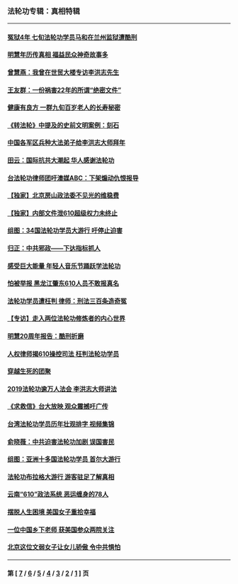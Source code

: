 ### 法轮功专辑：真相特辑
---
#### [冤狱4年 七旬法轮功学员马和在兰州监狱遭酷刑](../../pages/nf4389/n13304688.md?12170430) 
#### [明慧年历传真相 福益民众神奇故事多](../../pages/nf4389/n13294545.md?12170430) 
#### [曾慧燕：我曾在世贸大楼专访李洪志先生](../../pages/nf4389/n12898729.md?12170430) 
#### [王友群：一份祸害22年的所谓“绝密文件”](../../pages/nf4389/n12871750.md?12170430) 
#### [健康有良方 一群九旬百岁老人的长寿秘密](../../pages/nf4389/n12847475.md?12170430) 
#### [《转法轮》中提及的史前文明案例：刻石](../../pages/nf4389/n12758577.md?12170430) 
#### [中国各军区兵种大法弟子给李洪志大师拜年](../../pages/nf4389/n12750047.md?12170430) 
#### [田云：国际抗共大潮起 华人感谢法轮功](../../pages/nf4389/n12357708.md?12170430) 
#### [台法轮功律师团吁澳媒ABC：下架煽动仇恨报导](../../pages/nf4389/n12279917.md?12170430) 
#### [【独家】北京房山政法委不见光的维稳费](../../pages/nf4389/n12031979.md?12170430) 
#### [【独家】内部文件泄610超级权力未终止](../../pages/nf4389/n12023895.md?12170430) 
#### [组图：34国法轮功学员大游行 吁停止迫害](../../pages/nf4389/n11492658.md?12170430) 
#### [归正：中共邪政——下达指标抓人](../../pages/nf4389/n11474770.md?12170430) 
#### [感受巨大能量 年轻人音乐节踊跃学法轮功](../../pages/nf4389/n11441981.md?12170430) 
#### [怕被举报 黑龙江肇东610人员不敢报真名](../../pages/nf4389/n11436499.md?12170430) 
#### [法轮功学员遭枉判 律师：刑法三百条造奇冤](../../pages/nf4389/n11433943.md?12170430) 
#### [【专访】走入两位法轮功修炼者的内心世界](../../pages/nf4389/n11415623.md?12170430) 
#### [明慧20周年报告：酷刑折磨](../../pages/nf4389/n11387954.md?12170430) 
#### [人权律师揭610操控司法 枉判法轮功学员](../../pages/nf4389/n11313370.md?12170430) 
#### [穿越生死的团聚](../../pages/nf4389/n11258922.md?12170430) 
#### [2019法轮功逾万人法会 李洪志大师讲法](../../pages/nf4389/n11265303.md?12170430) 
#### [《求救信》台大放映 观众震撼吁广传](../../pages/nf4389/n10922251.md?12170430) 
#### [台湾法轮功学员历年壮观排字 视频集锦](../../pages/nf4389/n10878789.md?12170430) 
#### [俞晓薇：中共迫害法轮功加剧 误国害民](../../pages/nf4389/n10859260.md?12170430) 
#### [组图：亚洲十多国法轮功学员 首尔大游行](../../pages/nf4389/n10781149.md?12170430) 
#### [法轮功布拉格大游行 游客驻足了解真相](../../pages/nf4389/n10749360.md?12170430) 
#### [云南“610”政法系统 恶运缠身的78人](../../pages/nf4389/n10747534.md?12170430) 
#### [摆脱人生困境 美国女子重拾幸福](../../pages/nf4389/n10688678.md?12170430) 
#### [一位中国乡下老师 获美国参众两院关注](../../pages/nf4389/n10683927.md?12170430) 
#### [北京这位文弱女子让女儿骄傲 令中共惧怕](../../pages/nf4389/n10668341.md?12170430) 

---
#### 第 [ [7](./7.md?12170430) / [6](./6.md?12170430) / [5](./5.md?12170430) / [4](./4.md?12170430) / [3](./3.md?12170430) / [2](./2.md?12170430) / [1](./1.md?12170430) ] 页
